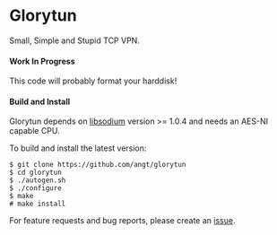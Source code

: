 # Glorytun

Small, Simple and Stupid TCP VPN.

#### Work In Progress

This code will probably format your harddisk!

#### Build and Install

Glorytun depends on [libsodium](https://github.com/jedisct1/libsodium) version >= 1.0.4
and needs an AES-NI capable CPU.

To build and install the latest version:

    $ git clone https://github.com/angt/glorytun
    $ cd glorytun
    $ ./autogen.sh
    $ ./configure
    $ make
    # make install

For feature requests and bug reports, please create an [issue](https://github.com/angt/glorytun/issues).
